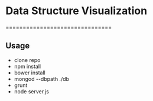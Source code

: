 # Data Structure Visualization
===============================

## Usage

- clone repo
- npm install
- bower install
- mongod --dbpath ./db
- grunt
- node server.js
